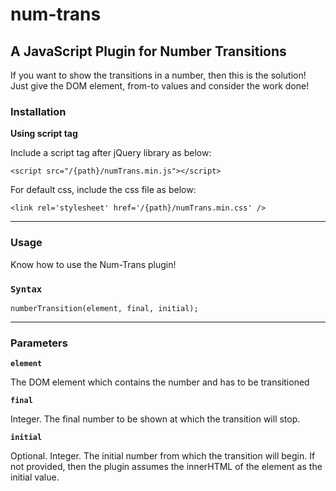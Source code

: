 # num-trans

## A JavaScript Plugin for Number Transitions

If you want to show the transitions in a number, then this is the 
solution! Just give the DOM element, from-to values and consider the
work done!

####
### Installation


**Using script tag**

Include a script tag after jQuery library as below:
```
<script src="/{path}/numTrans.min.js"></script>
```

For default css, include the css file as below:
```
<link rel='stylesheet' href='/{path}/numTrans.min.css' />
```


---
####
### Usage

Know how to use the Num-Trans plugin!

### `Syntax`

```
numberTransition(element, final, initial);
```

---


### Parameters

**`element`**

The DOM element which contains the number and has to be transitioned

**`final`**

Integer. The final number to be shown at which the transition will stop.

**`initial`**

Optional. Integer. The initial number from which the transition will begin.
If not provided, then the plugin assumes the innerHTML of the element
as the initial value. 



